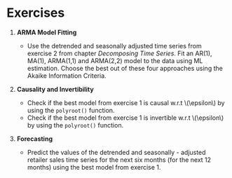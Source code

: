 # Exercises
1.  **ARMA Model Fitting**
    - Use the detrended and seasonally adjusted time series from exercise 2 from chapter *Decomposing Time Series*. 
      Fit an AR(1), MA(1), ARMA(1,1) and ARMA(2,2) model to the data using ML estimation.
      Choose the best out of these four approaches using the Akaike Information Criteria.

2.  **Causality and Invertibility**
    - Check if the best model from exercise 1 is causal w.r.t \\(\epsilon\\) by using the `polyroot()` function.
    - Check if the best model from exercise 1 is invertible w.r.t \\(\epsilon\\) by using the `polyroot()` function.

3.  **Forecasting**
    - Predict the values of the detrended and seasonally - adjusted retailer sales time series for the next six months (for the next 12       months)
      using the best model from exercise 1.
